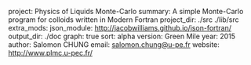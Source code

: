 project: Physics of Liquids Monte-Carlo
summary: A simple Monte-Carlo program for colloids
    written in Modern Fortran
project_dir: ./src
    ./lib/src
extra_mods: json_module: http://jacobwilliams.github.io/json-fortran/
output_dir: ./doc
graph: true
sort: alpha
version: Green Mile
year: 2015
author: Salomon CHUNG
email: salomon.chung@u-pe.fr
website: http://www.plmc.u-pec.fr/